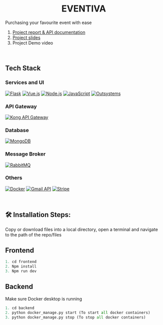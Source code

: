 <h1 align="center" id="title">EVENTIVA</h1>

<p id="description">Purchasing your favourite event with ease</p>
<ol>
  <li><a href="https://docs.google.com/document/d/1guzZgE9IGnuUP1E8EiU6zEAK6GQ3gVN0mYiIknzofn0/edit?usp=sharing">Project report & API documentation</a></li>
  <li><a href="https://www.canva.com/design/DAGgvwbA2D0/PEQJZt8Uccf0Y7b3NDOrGQ/edit">Project slides</a></li>
  <li>Project Demo video </li>
</ol>
<br/>

## Tech Stack

<!-- Services and UI -->
<h3>Services and UI</h3>
<p>
  <a href="https://flask.palletsprojects.com/"><img src="https://img.shields.io/badge/Flask-000000?style=for-the-badge&logo=flask&logoColor=white" alt="Flask"/></a>
  <a href="https://vuejs.org/"><img src="https://img.shields.io/badge/Vue.js-35495E?style=for-the-badge&logo=vue.js&logoColor=4FC08D" alt="Vue.js"/></a>
  <a href="https://nodejs.org/en/docs"><img src="https://img.shields.io/badge/Node.js-339933?style=for-the-badge&logo=nodedotjs&logoColor=white" alt="Node.js"/></a>
  <a href="https://developer.mozilla.org/en-US/docs/Web/JavaScript"><img src="https://img.shields.io/badge/JavaScript-F7DF1E?style=for-the-badge&logo=javascript&logoColor=black" alt="JavaScript"/></a>
  <a href="https://www.outsystems.com/"><img src="https://img.shields.io/badge/Outsystems-E10A1D?style=for-the-badge&logo=outsystems&logoColor=white" alt="Outsystems"/></a>
</p>

<!-- API Gateway -->
<h3>API Gateway</h3>
<p>
  <a href="https://docs.konghq.com/"><img src="https://img.shields.io/badge/Kong-002659?style=for-the-badge&logo=kong&logoColor=white" alt="Kong API Gateway"/></a>
</p>

<!-- Database -->
<h3>Database</h3>
<p>
  <a href="https://www.mongodb.com/docs/"><img src="https://img.shields.io/badge/MongoDB-47A248?style=for-the-badge&logo=mongodb&logoColor=white" alt="MongoDB"/></a>
</p>

<!-- Message Broker -->
<h3>Message Broker</h3>
<p>
  <a href="https://www.rabbitmq.com/documentation.html"><img src="https://img.shields.io/badge/RabbitMQ-FF6600?style=for-the-badge&logo=rabbitmq&logoColor=white" alt="RabbitMQ"/></a>
</p>

<!-- Others -->
<h3>Others</h3>
<p>
  <a href="https://www.docker.com/"><img src="https://img.shields.io/badge/Docker-2496ED?style=for-the-badge&logo=docker&logoColor=white" alt="Docker"/></a>
  <a href="https://developers.google.com/gmail/api"><img src="https://img.shields.io/badge/Gmail%20API-D14836?style=for-the-badge&logo=gmail&logoColor=white" alt="Gmail API"/></a>
  <a href="https://stripe.com/docs"><img src="https://img.shields.io/badge/Stripe-008CDD?style=for-the-badge&logo=stripe&logoColor=white" alt="Stripe"/></a>
</p>



<br/>

<h2>🛠️ Installation Steps:</h2>

<p>Copy or download files into a local directory, open a terminal and navigate to the path of the repo/files</p>

## Frontend

``` Javascript
1. cd frontend
2. Npm install
3. Npm run dev
```
## Backend
Make sure Docker desktop is running
``` Python
1. cd backend
2. python docker_manage.py start (To start all docker containers)
3. python docker_manage.py stop (To stop all docker containers)
```

